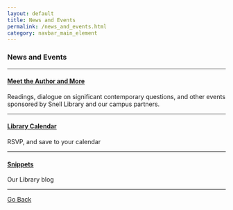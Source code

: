 ```yaml
---
layout: default
title: News and Events
permalink: /news_and_events.html
category: navbar_main_element
---
```



### News and Events 
*** 
#### [Meet the Author and More](http://library.northeastern.edu/news-events)
Readings, dialogue on significant contemporary questions, and other events sponsored by Snell Library and our campus partners.

* * * 

#### [Library Calendar](http://library.northeastern.edu/news-events/calendar) 
RSVP, and save to your calendar 

* * * 

#### [Snippets](http://www.lib.neu.edu/snippets/) 
Our Library blog 

* * * 

[Go Back](http://www.lib.neu.edu/m/index.html) 
